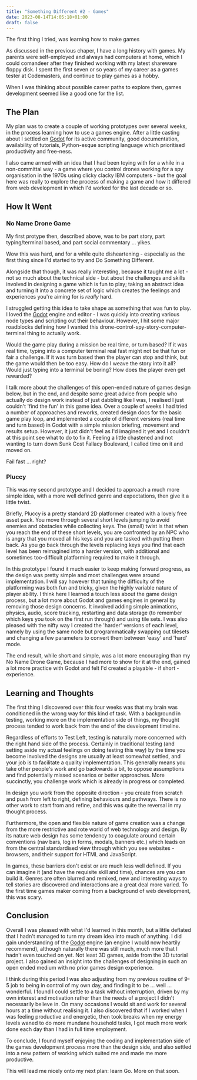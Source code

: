 ```yaml
---
title: "Something Different #2 - Games"
date: 2023-08-14T14:05:18+01:00
draft: false
---
```


The first thing I tried, was learning how to make games<!--more-->

As discussed in the previous chaper, I have a long history with games. My parents were self-employed and always had computers at home, which I could comandeer after they finished working with my latest shareware floppy disk. I spent the first seven or so years of my career as a games tester at Codemasters, and continue to play games as a hobby.

When I was thinking about possible career paths to explore then, games development seemed like a good one for the list.

## The Plan

My plan was to create a couple of working prototypes over several weeks, in the process learning how to use a games engine. After a little casting about I settled on [Godot](https://godotengine.org/) for its active community, good documentation, availability of tutorials, Python-esque scripting language which prioritised productivity and free-ness. 

I also came armed with an idea that I had been toying with for a while in a non-committal way - a game where you control drones working for a spy organisation in the 1970s using clicky clacky IBM computers - but the goal here was really to explore the process of making a game and how it differed from web development in which I'd worked for the last decade or so.

## How It Went

### No Name Drone Game

My first protype then, described above, was to be part story, part typing/terminal based, and part social commentary … yikes.

Wow this was hard, and for a while quite disheartening - especially as the first thing since I'd started to try and Do Something Different.

Alongside that though, it was really interesting, because it taught me a lot - not so much about the technical side - but about the challenges and skills involved in designing a game which is fun to play; taking an abstract idea and turning it into a concrete set of logic which creates the feelings and experiences you're aiming for is _really_ hard.

I struggled getting this idea to take shape as something that was fun to play. I loved the [Godot](https://godotengine.org/) engine and editor - I was quickly into creating various node types and scripting out their behaviour. However, I hit some major roadblocks defining how I wanted this drone-control-spy-story-computer-terminal thing to actually work. 

Would the game play during a mission be real time, or turn based? If it was real time, typing into a computer terminal real fast might not be that fun or fair a challenge. If it was turn based then the player can stop and think, but the game would then be too easy. How do I weave the story into it all? Would just typing into a terminal be boring? How does the player even get rewarded?

I talk more about the challenges of this open-ended nature of games design below, but in the end, and despite some great advice from people who actually do design work instead of just dabbling like I was, I realised I just couldn't 'find the fun' in this game idea. Over a couple of weeks I had tried a number of approaches and reworks, created design docs for the basic game play loop, and implemented a couple of different versions (real time and turn based) in Godot with a simple mission briefing, movement and results setup. However, it just didn't feel as I'd imagined it yet and I couldn't at this point see what to do to fix it. Feeling a little chastened and not wanting to turn down Sunk Cost Fallacy Boulevard, I called time on it and moved on.

Fail fast … right?

### Pluccy

This was my second prototype and I decided to approach a much more simple idea, with a more well defined genre and expectations, then give it a little twist.

Briefly, Pluccy is a pretty standard 2D platformer created with a lovely free asset pack. You move through several short levels jumping to avoid enemies and obstacles while collecting keys. The (small) twist is that when you reach the end of these short levels, you are confronted by an NPC who is angry that you moved all his keys and you are tasked with putting them back. As you go back through the levels replacing keys you find that each level has been reimagined into a harder version, with additional and sometimes too-difficult platforming required to make it through.

In this prototype I found it much easier to keep making forward progress, as the design was pretty simple and most challenges were around implementation. I will say however that tuning the difficulty of the platforming was both fun and tricky, given the highly variable nature of player ability. I think here I learned a touch less about the game design process, but a lot more about Godot and games engines in general by removing those design concerns. It involved adding simple animations, physics, audio, score tracking, restarting and data storage (to remember which keys you took on the first run through) and using tile sets. I was also pleased with the nifty way I created the 'harder' versions of each level, namely by using the same node but programmatically swapping out tilesets and changing a few parameters to convert them between 'easy' and 'hard' mode.

The end result, while short and simple, was a lot more encouraging than my No Name Drone Game, because I had more to show for it at the end, gained a lot more practice with Godot and felt I'd created a playable - if short - experience.

## Learning and Thoughts

The first thing I discovered over this four weeks was that my brain was conditioned in the wrong way for this kind of task. With a background in testing, working more on the implementation side of things, my thought process tended to work back from the end of the development timeline.

Regardless of efforts to Test Left, testing is naturally more concerned with the right hand side of the process. Certainly in traditional testing (and setting aside my actual feelings on doing testing this way) by the time you become involved the designs are usually at least somewhat settled, and your job is to facilitate a quality implementation. This generally means you take other people's work and go backwards a bit, to oppose assumptions and find potentially missed scenarios or better approaches. More succinctly, you challenge work which is already in progress or completed.

In design you work from the opposite direction - you create from scratch and push from left to right, defining behaviours and pathways. There is no other work to start from and refine, and this was quite the reversal in my thought process.

Furthermore, the open and flexible nature of game creation was a change from the more restrictive and rote world of web technology and design. By its nature web design has some tendency to coagulate around certain conventions (nav bars, log in forms, modals, banners etc.) which leads on from the central standardised view through which you see websites - browsers, and their support for HTML and JavaScript.

In games, these barriers don't exist or are much less well defined. If you can imagine it (and have the requisite skill and time), chances are you can build it. Genres are often blurred and remixed, new and interesting ways to tell stories are discovered and interactions are a great deal more varied. To the first time games maker coming from a background of web development, this was scary.

## Conclusion

Overall I was pleased with what I'd learned in this month, but a little deflated that I hadn't managed to turn my dream idea into much of anything. I did gain understanding of the [Godot](https://godotengine.org/) engine (an engine I would now heartily recommend), although naturally there was still much, much more that I hadn't even touched on yet. Not least 3D games, aside from the 3D tutorial project. I also gained an insight into the challenges of designing in such an open ended medium with no prior games design experience.

I think during this period I was also adjusting from my previous routine of 9-5 job to being in control of my own day, and finding it to be … well … wonderful. I found I could settle to a task without interruption, driven by my own interest and motivation rather than the needs of a project I didn't necessarily believe in. On many occasions I would sit and work for several hours at a time without realising it. I also discovered that if I worked when I was feeling productive and energetic, then took breaks when my energy levels waned to do more mundane household tasks, I got much more work done each day than I had in full time employment.

To conclude, I found myself enjoying the coding and implementation side of the games development process more than the design side, and also settled into a new pattern of working which suited me and made me more productive.

This will lead me nicely onto my next plan: learn Go. More on that soon.